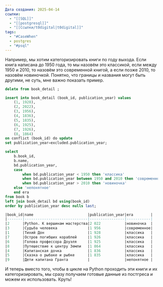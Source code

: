 ```yaml
---
Дата создания: 2025-04-14
ссылки:
  - "[[SQL]]"
  - "[[postgresql]]"
  - "[[Ссылки/t0digital|t0digital]]"
tags:
  - "#CaseWhen"
  - postgres
  - "#psql"
---
```

Например, мы хотим категоризировать книги по году выхода. Если книга написана до 1950 года, то мы назовём это классикой, если между 1950 и 2010, то назовём это современной книгой, а если позже 2010, то назовём новиночкой. Понятно, что границы и названия могут быть другими, не суть, мне важно показать пример.

```sql
delete from book_detail ;

insert into book_detail (book_id, publication_year) values
    (1, 1928),
    (2, 2022),
    (3, 1956),
    (4, 1836),
    (5, 1835),
    (6, 1925),
    (7, 1926),
    (8, 1864)
on conflict (book_id) do update
set publication_year=excluded.publication_year;

select
    b.book_id,
    b.name,
    bd.publication_year,
    case
        when bd.publication_year < 1950 then 'классика'
        when bd.publication_year between 1950 and 2010 then 'современное'
        when bd.publication_year > 2010 then 'новиночка'
    else 'непонятное'
    end era
from book b
left join book_detail bd using(book_id)
order by publication_year desc nulls last;

|book_id|name                         |publication_year|era        |
|-------|-----------------------------|----------------|-----------|
|2      |Python. К вершинам мастерства|2 022           |новиночка  |
|3      |Судьба человека              |1 956           |современное|
|1      |Тихий Дон                    |1 928           |классика   |
|7      |Остров погибших кораблей     |1 926           |классика   |
|6      |Голова профессора Доуэля     |1 925           |классика   |
|8      |Путешествие к центру Земли   |1 864           |классика   |
|4      |Капитанская дочка            |1 836           |классика   |
|5      |Сказка о рыбаке и рыбке      |1 835           |классика   |
|9      |Дети капитана Гранта         |                |непонятное |
```

И теперь вместо того, чтобы в цикле на Python проходить эти книги и их категоризировать, мы сразу получаем готовые данные из постгреса и можем их использовать. Круть!